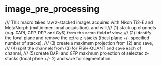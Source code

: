 # image_pre_processing
/// This macro takes raw z-stacked images acquired with Nikon Ti2-E and MetaMorph (multidimentional acquisition), and will
/// (1) stack up channels (e.g. DAPI, GFP, RFP and Cy5) from the same field of view,
/// (2) identify the focal plane and remove the extra z-stacks (focal plane +/- specified number of stacks),
/// (3) create a maximum projection from (2) and save,
/// (4) split the channels from (2) for FISH-QUANT and save each of channel,
/// (5) create DAPI and GFP maximum projection of selected z-stacks (focal plane +/- 2) and save for segmentation.
